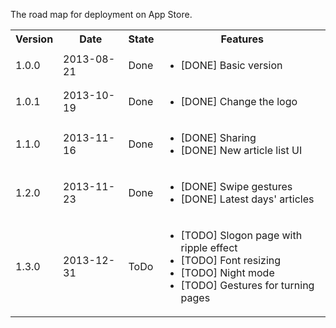 The road map for deployment on App Store.

<table>
	<tr>
		<th>Version</th>
		<th>Date</th>
		<th>State</th>
		<th>Features</th>
	</tr>
	<tr>
		<td>1.0.0</td>
		<td>2013-08-21</td>
		<td>Done</td>
		<td>
			<ul>
				<li>[DONE]  Basic version</li>
			<ul>
		</td>
	</tr>
	<tr>
		<td>1.0.1</td>
		<td>2013-10-19</td>
		<td>Done</td>
		<td>
			<ul>
				<li>[DONE]  Change the logo</li>
			<ul>
		</td>
	</tr>
	<tr>
		<td>1.1.0</td>
		<td>2013-11-16</td>
		<td>Done</td>
		<td>
			<ul>
				<li>[DONE] Sharing</li>
				<li>[DONE] New article list UI</li>
			</ul>
		</td>
	</tr>
	<tr>
		<td>1.2.0</td>
		<td>2013-11-23</td>
		<td>Done</td>
		<td>
			<ul>
				<li>[DONE] Swipe gestures</li>
				<li>[DONE] Latest days' articles</li>
			</ul>
		</td>
	</tr>
	<tr>
		<td>1.3.0</td>
		<td>2013-12-31</td>
		<td>ToDo</td>
		<td>
			<ul>
				<li>[TODO] Slogon page with ripple effect</li>
				<li>[TODO] Font resizing</li>
				<li>[TODO] Night mode</li>
				<li>[TODO] Gestures for turning pages</li>
			</ul>
		</td>
	</tr>
</table>